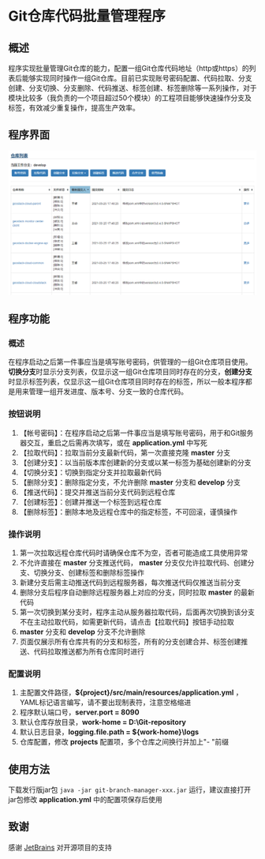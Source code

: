 # Git仓库代码批量管理程序

## 概述

程序实现批量管理Git仓库的能力，配置一组Git仓库代码地址（http或https）的列表后能够实现同时操作一组Git仓库。目前已实现账号密码配置、代码拉取、分支创建、分支切换、分支删除、代码推送、标签创建、标签删除等一系列操作，对于模块比较多（我负责的一个项目超过50个模块）的工程项目能够快速操作分支及标签，有效减少重复操作，提高生产效率。

## 程序界面

![Screenshot-01](doc/images/Screenshot-01.png)

## 程序功能

### 概述

在程序启动之后第一件事应当是填写账号密码，供管理的一组Git仓库项目使用。**切换分支**时显示分支列表，仅显示这一组Git仓库项目同时存在的分支，**创建分支**时显示标签列表，仅显示这一组Git仓库项目同时存在的标签，所以一般本程序都是用来管理一组开发进度、版本号、分支一致的仓库代码。

### 按钮说明

1. 【帐号密码】：在程序启动之后第一件事应当是填写账号密码，用于和Git服务器交互，重启之后需再次填写，或在 **application.yml** 中写死
2. 【拉取代码】：拉取当前分支最新代码，第一次直接克隆 **master** 分支
3. 【创建分支】：以当前版本库创建新的分支或以某一标签为基础创建新的分支
4. 【切换分支】：切换到指定分支并拉取最新代码
5. 【删除分支】：删除指定分支，不允许删除 **master** 分支和 **develop** 分支
6. 【推送代码】：提交并推送当前分支代码到远程仓库
7. 【创建标签】：创建并推送一个标签到远程仓库
8. 【删除标签】：删除本地及远程仓库中的指定标签，不可回滚，谨慎操作

### 操作说明

1. 第一次拉取远程仓库代码时请确保仓库不为空，否者可能造成工具使用异常
2. 不允许直接在 **master** 分支推送代码， **master** 分支仅允许拉取代码、创建分支、切换分支、创建标签和删除标签操作
3. 新建分支后需主动推送代码到远程服务器，每次推送代码仅推送当前分支
4. 删除分支后程序自动删除远程服务器上对应的分支，同时拉取 **master** 的最新代码
5. 第一次切换到某分支时，程序主动从服务器拉取代码，后面再次切换到该分支不在主动拉取代码，如需更新代码，请点击【拉取代码】按钮手动拉取
6. **master** 分支和 **develop** 分支不允许删除
7. 页面仅展示所有仓库共有的分支和标签，所有的分支创建合并、标签创建推送、代码拉取推送都为所有仓库同时进行

### 配置说明

1. 主配置文件路径，**${project}/src/main/resources/application.yml** ，YAML标记语言编写，请不要出现制表符，注意空格缩进
2. 程序默认端口号，**server.port = 8090**
3. 默认仓库存放目录，**work-home = D:\Git-repository**
4. 默认日志目录，**logging.file.path = ${work-home}\logs**
5. 仓库配置，修改 **projects** 配置项，多个仓库之间换行并加上"- "前缀

## 使用方法

下载发行版jar包 `java -jar git-branch-manager-xxx.jar` 运行，建议直接打开jar包修改 **application.yml** 中的配置项保存后使用

## 致谢

感谢 [JetBrains](https://www.jetbrains.com/?from=git-branch-manager) 对开源项目的支持

